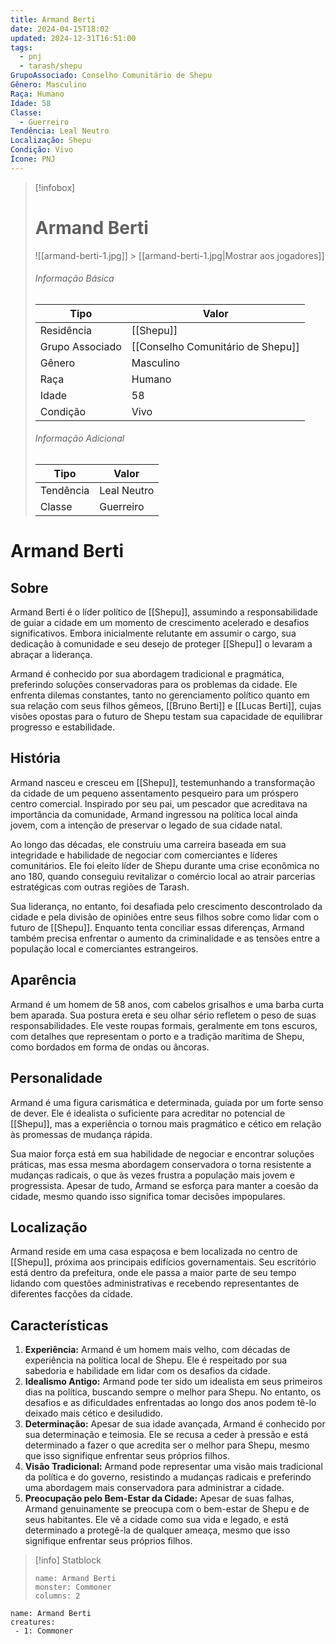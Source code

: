 ```yaml
---
title: Armand Berti
date: 2024-04-15T18:02
updated: 2024-12-31T16:51:00
tags:
  - pnj
  - tarash/shepu
GrupoAssociado: Conselho Comunitário de Shepu
Gênero: Masculino
Raça: Humano
Idade: 58
Classe:
  - Guerreiro
Tendência: Leal Neutro
Localização: Shepu
Condição: Vivo
Ícone: PNJ
---
```


> [!infobox]
>
> # Armand Berti
>
> ![[armand-berti-1.jpg]] > [[armand-berti-1.jpg|Mostrar aos jogadores]]
>
> ###### Informação Básica
>
> | Tipo            | Valor                             |
> | --------------- | --------------------------------- |
> | Residência      | [[Shepu]]                         |
> | Grupo Associado | [[Conselho Comunitário de Shepu]] |
> | Gênero          | Masculino                         |
> | Raça            | Humano                            |
> | Idade           | 58                                |
> | Condição        | Vivo                              |
>
> ###### Informação Adicional
>
> | Tipo      | Valor       |
> | --------- | ----------- |
> | Tendência | Leal Neutro |
> | Classe    | Guerreiro   |

# Armand Berti

## Sobre

Armand Berti é o líder político de [[Shepu]], assumindo a responsabilidade de guiar a cidade em um momento de crescimento acelerado e desafios significativos. Embora inicialmente relutante em assumir o cargo, sua dedicação à comunidade e seu desejo de proteger [[Shepu]] o levaram a abraçar a liderança.

Armand é conhecido por sua abordagem tradicional e pragmática, preferindo soluções conservadoras para os problemas da cidade. Ele enfrenta dilemas constantes, tanto no gerenciamento político quanto em sua relação com seus filhos gêmeos, [[Bruno Berti]] e [[Lucas Berti]], cujas visões opostas para o futuro de Shepu testam sua capacidade de equilibrar progresso e estabilidade.

## História

Armand nasceu e cresceu em [[Shepu]], testemunhando a transformação da cidade de um pequeno assentamento pesqueiro para um próspero centro comercial. Inspirado por seu pai, um pescador que acreditava na importância da comunidade, Armand ingressou na política local ainda jovem, com a intenção de preservar o legado de sua cidade natal.

Ao longo das décadas, ele construiu uma carreira baseada em sua integridade e habilidade de negociar com comerciantes e líderes comunitários. Ele foi eleito líder de Shepu durante uma crise econômica no ano 180, quando conseguiu revitalizar o comércio local ao atrair parcerias estratégicas com outras regiões de Tarash.

Sua liderança, no entanto, foi desafiada pelo crescimento descontrolado da cidade e pela divisão de opiniões entre seus filhos sobre como lidar com o futuro de [[Shepu]]. Enquanto tenta conciliar essas diferenças, Armand também precisa enfrentar o aumento da criminalidade e as tensões entre a população local e comerciantes estrangeiros.

## Aparência

Armand é um homem de 58 anos, com cabelos grisalhos e uma barba curta bem aparada. Sua postura ereta e seu olhar sério refletem o peso de suas responsabilidades. Ele veste roupas formais, geralmente em tons escuros, com detalhes que representam o porto e a tradição marítima de Shepu, como bordados em forma de ondas ou âncoras.

## Personalidade

Armand é uma figura carismática e determinada, guiada por um forte senso de dever. Ele é idealista o suficiente para acreditar no potencial de [[Shepu]], mas a experiência o tornou mais pragmático e cético em relação às promessas de mudança rápida.

Sua maior força está em sua habilidade de negociar e encontrar soluções práticas, mas essa mesma abordagem conservadora o torna resistente a mudanças radicais, o que às vezes frustra a população mais jovem e progressista. Apesar de tudo, Armand se esforça para manter a coesão da cidade, mesmo quando isso significa tomar decisões impopulares.

## Localização

Armand reside em uma casa espaçosa e bem localizada no centro de [[Shepu]], próxima aos principais edifícios governamentais. Seu escritório está dentro da prefeitura, onde ele passa a maior parte de seu tempo lidando com questões administrativas e recebendo representantes de diferentes facções da cidade.

## Características

1. **Experiência:** Armand é um homem mais velho, com décadas de experiência na política local de Shepu. Ele é respeitado por sua sabedoria e habilidade em lidar com os desafios da cidade.
2. **Idealismo Antigo:** Armand pode ter sido um idealista em seus primeiros dias na política, buscando sempre o melhor para Shepu. No entanto, os desafios e as dificuldades enfrentadas ao longo dos anos podem tê-lo deixado mais cético e desiludido.
3. **Determinação:** Apesar de sua idade avançada, Armand é conhecido por sua determinação e teimosia. Ele se recusa a ceder à pressão e está determinado a fazer o que acredita ser o melhor para Shepu, mesmo que isso signifique enfrentar seus próprios filhos.
4. **Visão Tradicional:** Armand pode representar uma visão mais tradicional da política e do governo, resistindo a mudanças radicais e preferindo uma abordagem mais conservadora para administrar a cidade.
5. **Preocupação pelo Bem-Estar da Cidade:** Apesar de suas falhas, Armand genuinamente se preocupa com o bem-estar de Shepu e de seus habitantes. Ele vê a cidade como sua vida e legado, e está determinado a protegê-la de qualquer ameaça, mesmo que isso signifique enfrentar seus próprios filhos.

> [!info] Statblock
>
> ```statblock
> name: Armand Berti
> monster: Commoner
> columns: 2
> ```

```encounter-table
name: Armand Berti
creatures:
 - 1: Commoner
```
